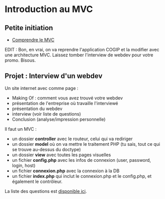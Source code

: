 # Introduction au MVC

## Petite initiation

- [Comprendre le MVC](MVC.pdf)

EDIT : Bon, en vrai, on va reprendre l'application COGIP et la modifier avec une architecture MVC. Laissez tomber l'interview de webdev pour votre promo. Bisous.

## Projet : Interview d'un webdev

Un site internet avec comme page :
- Making Of : comment vous avez trouvé votre webdev
- présentation de l'entreprise où travaille l'interviewé
- présentation du webdev
- interview (voir liste de questions)
- Conclusion (analyse/impression personnelle)

Il faut un MVC :
- un dossier **controller** avec le routeur, celui qui va rediriger
- un dossier **model** où on va mettre le traitement PHP (tu sais, tout ce qui se trouve au-dessus du doctype)
- un dossier **view** avec toutes les pages visuelles
- un fichier **config.php** avec les infos de connexion (user, password, login, host)
- un fichier **connexion.php** avec la connexion à la DB
- un fichier **index.php** qui inclut le connexion.php et le config.php, et également le contrôleur.

La liste des questions est [disponible ici](interviewwebdev.md).

